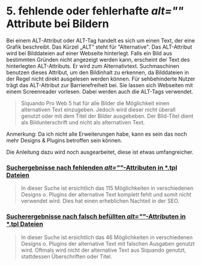 # 5. fehlende oder fehlerhafte _alt=&quot;&quot;_ Attribute bei Bildern

Bei einem ALT-Attribut oder ALT-Tag handelt es sich um einen Text, der eine Grafik beschreibt. Das Kürzel „ALT“ steht
für &quot;Alternative&quot;. Das ALT-Attribut wird bei Bilddateien auf einer Webseite hinterlegt. Falls ein Bild aus
bestimmten Gründen nicht angezeigt werden kann, erscheint der Text des hinterlegten ALT-Attributs. Er wird zum
Alternativtext. Suchmaschinen benutzen dieses Attribut, um den Bildinhalt zu erkennen, da Bilddateien in der Regel nicht
direkt ausgelesen werden können. Für sehbehinderte Nutzer trägt das ALT-Attribut zur Barrierefreiheit bei. Sie lassen
sich Webseiten mit einem Screenreader vorlesen. Dabei werden auch die ALT-Tags verwendet.

> Siquando Pro Web 5 hat für alle Bilder die Möglichkeit einen alternativen Text einzugeben. Jedoch wird dieser nicht überall genutzt oder mit dem Titel der Bilder ausgebeben. Der Bild-Titel dient als Bildunterschrift und nicht als alternativen Text.

Anmerkung: Da ich nicht alle Erweiterungen habe, kann es sein das noch mehr Designs & Plugins betroffen sein können.

Die Anleitung dazu wird noch ausgearbeitet, diese ist etwas umfangreicher.

### [Suchergebnisse nach fehlenden _alt=&quot;&quot;_-Attributen in *.tpl Dateien](1-SUCHERGEBNISSE.md)

> In dieser Suche ist ersichtlich das 115 Möglichkeiten in verschiedenen Designs o. Plugins der alternative Text komplett fehlt und somit nicht verwendet wird. Dies hat einen erheblichen Nachteil in der SEO.

### [Sucherergebnisse nach falsch befüllten _alt=&quot;&quot;_-Attributen in *.tpl Dateien](2-SUCHERGEBNISSE.md)

> In dieser Suche ist ersichtlich das 46 Möglichkeiten in verschiedenen Designs o. Plugins der alternative Text mit falschen
Ausgaben genutzt wird. Oftmals wird nicht der alternative Text aus Siquando genutzt, stattdessen Überschriften oder Titel.
